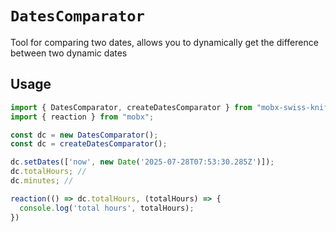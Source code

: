 # `DatesComparator`  

Tool for comparing two dates, allows you to dynamically get the difference between two dynamic dates   

## Usage   

```ts
import { DatesComparator, createDatesComparator } from "mobx-swiss-knife";
import { reaction } from "mobx";

const dc = new DatesComparator();
const dc = createDatesComparator();

dc.setDates(['now', new Date('2025-07-28T07:53:30.285Z')]);
dc.totalHours; //
dc.minutes; //

reaction(() => dc.totalHours, (totalHours) => {
  console.log('total hours', totalHours);
})
```
